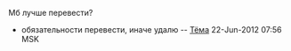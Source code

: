 Мб лучше перевести?

  - обязательности перевести, иначе удалю -- [Тёма](User:JB "wikilink")
    22-Jun-2012 07:56 MSK
